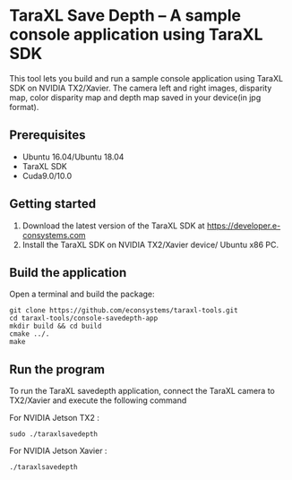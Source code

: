 # TaraXL Save Depth – A sample console application using TaraXL SDK

This tool lets you build and run a sample console application using TaraXL SDK on NVIDIA TX2/Xavier. The camera left and right images, disparity map, color disparity map and depth map saved in your device(in jpg format).

## Prerequisites

- Ubuntu 16.04/Ubuntu 18.04
- TaraXL SDK
- Cuda9.0/10.0

## Getting started

1. Download the latest version of the TaraXL SDK at https://developer.e-consystems.com
2. Install the TaraXL SDK on NVIDIA TX2/Xavier device/ Ubuntu x86 PC.

## Build the application

Open a terminal and build the package:

    git clone https://github.com/econsystems/taraxl-tools.git
    cd taraxl-tools/console-savedepth-app
    mkdir build && cd build
    cmake ../.
    make

## Run the program

To run the TaraXL savedepth application, connect the TaraXL camera to TX2/Xavier and execute the following command

For NVIDIA Jetson TX2 : 

    sudo ./taraxlsavedepth
For NVIDIA Jetson Xavier : 

    ./taraxlsavedepth
